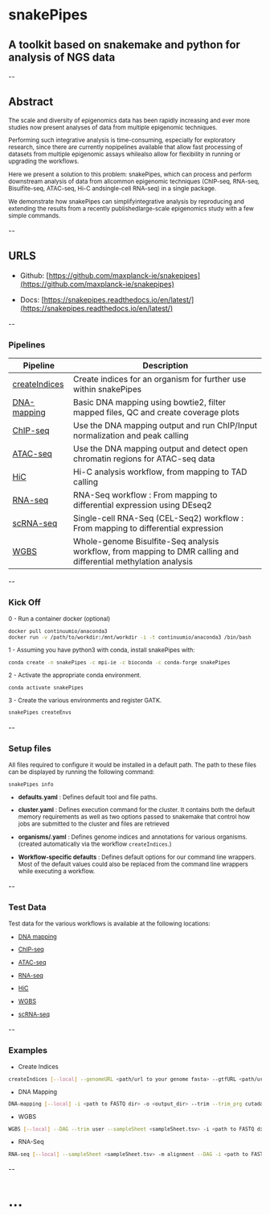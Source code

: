 # snakePipes
## A toolkit based on snakemake and python for analysis of NGS data

--

## Abstract

<small>
The scale and diversity of epigenomics data has been rapidly increasing and ever more studies now present analyses 
of data from multiple epigenomic techniques. 

Performing such integrative analysis is time-consuming, especially for exploratory research, 
since there are currently nopipelines available that allow fast processing of datasets from multiple epigenomic assays
 whilealso allow for flexibility in running or upgrading the workflows. 
 
Here we present a solution to this problem: snakePipes, 
which can process and perform downstream analysis of data from allcommon epigenomic techniques 
(ChIP-seq, RNA-seq, Bisulfite-seq, ATAC-seq, Hi-C andsingle-cell RNA-seq) in a single package.

 We demonstrate how snakePipes can simplifyintegrative analysis by reproducing and extending 
 the results from a recently publishedlarge-scale epigenomics study with a few simple commands. 

</small>

--

## URLS

- Github: [https://github.com/maxplanck-ie/snakepipes](https://github.com/maxplanck-ie/snakepipes)

- Docs: [https://snakepipes.readthedocs.io/en/latest/](https://snakepipes.readthedocs.io/en/latest/)

--

### Pipelines
<small>

| Pipeline   | Description  
|---|---
| [createIndices](https://snakepipes.readthedocs.io/en/latest/content/workflows/createIndices.html#createindices) | Create indices for an organism for further use within snakePipes 
| [DNA-mapping](https://snakepipes.readthedocs.io/en/latest/content/workflows/DNA-mapping.html#dna-mapping) | Basic DNA mapping using bowtie2, filter mapped files, QC and create coverage plots  
| [ChIP-seq](https://snakepipes.readthedocs.io/en/latest/content/workflows/ChIP-seq.html#chip-seq) | Use the DNA mapping output and run ChIP/Input normalization and peak calling
| [ATAC-seq](https://snakepipes.readthedocs.io/en/latest/content/workflows/ATAC-seq.html#atac-seq) | Use the DNA mapping output and detect open chromatin regions for ATAC-seq data
| [HiC](https://snakepipes.readthedocs.io/en/latest/content/workflows/HiC.html#hic) | Hi-C analysis workflow, from mapping to TAD calling
| [RNA-seq](https://snakepipes.readthedocs.io/en/latest/content/workflows/RNA-seq.html#rna-seq) | RNA-Seq workflow : From mapping to differential expression using DEseq2
| [scRNA-seq](https://snakepipes.readthedocs.io/en/latest/content/workflows/scRNA-seq.html#scrna-seq) | Single-cell RNA-Seq (CEL-Seq2) workflow : From mapping to differential expression
| [WGBS](https://snakepipes.readthedocs.io/en/latest/content/workflows/WGBS.html#wgbs) | Whole-genome Bisulfite-Seq analysis workflow, from mapping to DMR calling and differential methylation analysis

</small>

--

### Kick Off
<small>

0 - Run a container docker (optional)

```bash
docker pull continuumio/anaconda3 
docker run -v /path/to/workdir:/mnt/workdir -i -t continuumio/anaconda3 /bin/bash 
```
 
1 - Assuming you have python3 with conda, install snakePipes with:

```bash
conda create -n snakePipes -c mpi-ie -c bioconda -c conda-forge snakePipes
```

2 - Activate the appropriate conda environment.

```bash
conda activate snakePipes
```

3 - Create the various environments and register GATK.

```bash
snakePipes createEnvs
```

</small>

--

### Setup files

<small>

All files required to configure it would be installed in a default path. 
The path to these files can be displayed by running the following command:

```bash
snakePipes info
```

* **defaults.yaml** : Defines default tool and file paths.

* **cluster.yaml** : Defines execution command for the cluster. 
It contains both the default memory requirements as well as two options passed to snakemake that control 
how jobs are submitted to the cluster and files are retrieved

* **organisms/<organism>.yaml** : Defines genome indices and annotations for various organisms. 
(created automatically via the workflow `createIndices`.)

* **Workflow-specific defaults** : Defines default options for our command line wrappers.
Most of the default values could also be replaced from the command line wrappers while executing a workflow.

</small>

--

### Test Data

<small>

Test data for the various workflows is available at the following locations:

* [DNA mapping](https://zenodo.org/record/1346303)

* [ChIP-seq](https://zenodo.org/record/2624281)

* [ATAC-seq](https://zenodo.org/record/2624323)

* [RNA-seq](https://zenodo.org/record/2624408)

* [HiC](https://zenodo.org/record/2624479)

* [WGBS](https://zenodo.org/record/2624498)

* [scRNA-seq](https://zenodo.org/record/2624518)

</small>

--

### Examples

<small>

* Create Indices
```bash
createIndices [--local] --genomeURL <path/url to your genome fasta> --gtfURL <path/url to genes.gtf> -o <output_dir> <name>
```

* DNA Mapping
```bash
DNA-mapping [--local] -i <path to FASTQ dir> -o <output_dir> --trim --trim_prg cutadapt --fastqc --dedup --qualimap --DAG hg38
```

* WGBS
```bash
WGBS [--local] --DAG --trim user --sampleSheet <sampleSheet.tsv> -i <path to FASTQ dir> -o <output_dir> mm10
```

* RNA-Seq
```bash
RNA-seq [--local] --sampleSheet <sampleSheet.tsv> -m alignment --DAG -i <path to FASTQ dir> -o <output_dir>  mm10
```

</small>

--

# ...



